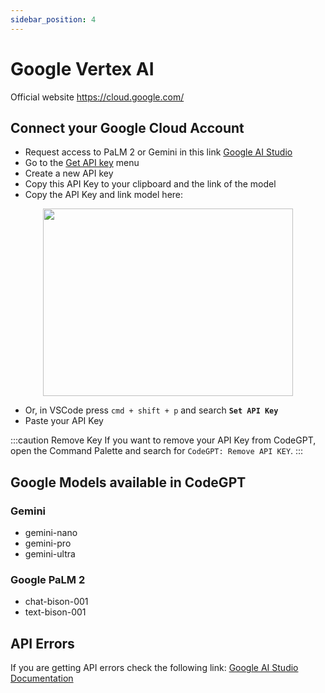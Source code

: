 ```yaml
---
sidebar_position: 4
---
```


# Google Vertex AI
Official website https://cloud.google.com/

## Connect your Google Cloud Account
- Request access to PaLM 2 or Gemini in this link [Google AI Studio](https://makersuite.google.com/)
- Go to the [Get API key](https://makersuite.google.com/app/apikey) menu
- Create a new API key
- Copy this API Key to your clipboard and the link of the model
- Copy the API Key and link model here:
  
<p align="center">
      <img width="400" height="300" src="https://github.com/davila7/code-gpt-docs/assets/37567214/1d483a4f-05a8-4fe8-b239-04fe07b48076" />
</p>
 
- Or, in VSCode press `cmd + shift + p` and search **`Set API Key`**
- Paste your API Key

:::caution Remove Key
If you want to remove your API Key from CodeGPT, open the Command Palette and search for `CodeGPT: Remove API KEY`.
:::

## Google Models available in CodeGPT

### Gemini
- gemini-nano
- gemini-pro
- gemini-ultra

### Google PaLM 2
- chat-bison-001
- text-bison-001

## API Errors
If you are getting API errors check the following link: [Google AI Studio Documentation](https://ai.google.dev/api/rest?hl=es-419)
